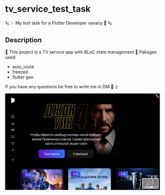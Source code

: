 
# tv_service_test_task

🪐 ✨ My test task for a Flutter Developer vanacy 💫 🪐 

## Description

🌸 This project is a TV service app with BLoC state management 🌸
Pakages used:
- auto_route
- freezed
- flutter gen

If you have any questions be free to write me in DM 🔮 :)


![App screen](preview_image.png)

